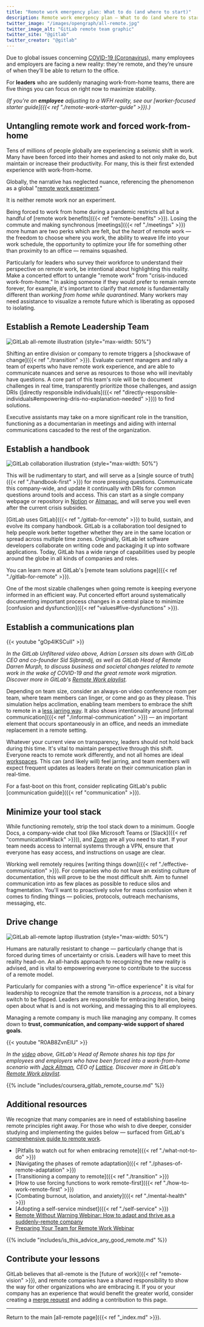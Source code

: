 ```yaml
---
title: "Remote work emergency plan: What to do (and where to start)"
description: Remote work emergency plan — What to do (and where to start)
twitter_image: "/images/opengraph/all-remote.jpg"
twitter_image_alt: "GitLab remote team graphic"
twitter_site: "@gitlab"
twitter_creator: "@gitlab"
---
```


Due to global issues concerning [COVID-19 (Coronavirus)](https://www.cdc.gov/coronavirus/2019-ncov/index.html), many employees and employers are facing a new reality: they're remote, and they’re unsure of when they’ll be able to return to the office.

For **leaders** who are suddenly managing work-from-home teams, there are five things you can focus on right now to maximize stability.

*(If you're an **employee** adjusting to a WFH reality, see our [worker-focused starter guide]({{< ref "./remote-work-starter-guide" >}}).)*

## Untangling remote work and forced work-from-home

Tens of millions of people globally are experiencing a seismic shift in work. Many have been forced into their homes and asked to not only make do, but maintain or increase their productivity. For many, this is their first extended experience with work-from-home.

Globally, the narrative has neglected nuance, referencing the phenomenon as a global "[remote work experiment](https://www.bbc.com/worklife/article/20200710-the-remote-work-experiment-that-made-staff-more-productive)."

It is neither remote work nor an experiment.

Being forced to work from home during a pandemic restricts all but a handful of [remote work benefits]({{< ref "remote-benefits" >}}). Losing the commute and making synchronous [meetings]({{< ref "./meetings" >}}) more human are two perks which are felt, but the *heart* of remote work — the freedom to choose where you work, the ability to weave life into your work schedule, the opportunity to optimize your life for something other than proximity to an office — remains squashed.

Particularly for leaders who survey their workforce to understand their perspective on remote work, be intentional about highlighting this reality. Make a concerted effort to untangle "remote work" from "crisis-induced work-from-home." In asking someone if they would prefer to remain remote forever, for example, it's important to clarify that *remote* is fundamentally different than *working from home while quarantined*. Many workers may need assistance to visualize a remote future which is liberating as opposed to isolating.

## Establish a Remote Leadership Team

![GitLab all-remote illustration](/images/all-remote/gitlab-all-remote-v1-opengraph-social-1200x630.jpg)
{style="max-width: 50%"}

Shifting an entire division or company to remote triggers a [shockwave of change]({{< ref "./transition" >}}). Evaluate current managers and rally a team of experts who have remote work experience, and are able to communicate nuances and serve as resources to those who will inevitably have questions. A core part of this team's role will be to document challenges in real time, transparently prioritize those challenges, and assign DRIs ([directly responsible individuals]({{< ref "directly-responsible-individuals#empowering-dris-no-explanation-needed" >}})) to find solutions.

Executive assistants may take on a more significant role in the transition, functioning as a documentarian in meetings and aiding with internal communications cascaded to the rest of the organization.

## Establish a handbook

![GitLab collaboration illustration](/images/all-remote/gitlab-collaboration.jpg)
{style="max-width: 50%"}

This will be rudimentary to start, and will serve as a [single source of truth]({{< ref "./handbook-first" >}}) for more pressing questions. Communicate this company-wide, and update it continually with DRIs for common questions around tools and access. This can start as a single company webpage or repository in [Notion](https://www.notion.so) or [Almanac](https://almanac.io), and will serve you well even after the current crisis subsides.

[GitLab uses GitLab]({{< ref "./gitlab-for-remote" >}}) to build, sustain, and evolve its company handbook. GitLab is a collaboration tool designed to help people work better together whether they are in the same location or spread across multiple time zones. Originally, GitLab let software developers collaborate on writing code and packaging it up into software applications. Today, GitLab has a wide range of capabilities used by people around the globe in all kinds of companies and roles.

You can learn more at GitLab's [remote team solutions page]({{< ref "./gitlab-for-remote" >}}).

One of the most sizable challenges when going remote is keeping everyone informed in an efficient way. Put concerted effort around systematically documenting important process changes in a central place to minimize [confusion and dysfunction]({{< ref "values#five-dysfunctions" >}}).

## Establish a communications plan

{{< youtube "gOp4lKSCulI" >}}

*In the GitLab Unfiltered video above, Adrian Larssen sits down with GitLab CEO and co-founder Sid Sijbrandij, as well as GitLab Head of Remote Darren Murph, to discuss business and societal changes related to remote work in the wake of COVID-19 and the great remote work migration. Discover more in GitLab's [Remote Work playlist](https://www.youtube.com/playlist?list=PL05JrBw4t0Kq7QUX-Ux5fOunQotqJbECc).*

Depending on team size, consider an always-on video conference room per team, where team members can linger, or come and go as they please. This simulation helps acclimation, enabling team members to embrace the shift to remote in a [less jarring way](https://about.gitlab.com/blog/2019/08/05/tips-for-mastering-video-calls). It also shows intentionality around [informal communication]({{< ref "./informal-communication" >}}) — an important element that occurs spontaneously in an office, and needs an immediate replacement in a remote setting.

Whatever your current view on transparency, leaders should not hold back during this time. It's vital to maintain perspective through this shift. Everyone reacts to remote work differently, and not all homes are ideal [workspaces](./workspace). This can (and likely will) feel jarring, and team members will expect frequent updates as leaders iterate on their communication plan in real-time.

For a fast-boot on this front, consider replicating GitLab's public [communication guide]({{< ref "communication" >}}).

## Minimize your tool stack

While functioning remotely, strip the tool stack down to a minimum. Google Docs, a company-wide chat tool (like Microsoft Teams or [Slack]({{< ref "communication#slack" >}})), and [Zoom](https://about.gitlab.com/blog/2019/08/05/tips-for-mastering-video-calls) are all you need to start. If your team needs access to internal systems through a VPN, ensure that everyone has easy access, and instructions on usage are clear.

Working well remotely requires [writing things down]({{< ref "./effective-communication" >}}). For companies who do not have an existing culture of documentation, this will prove to be the most difficult shift. Aim to funnel communication into as few places as possible to reduce silos and fragmentation. You'll want to proactively solve for mass confusion when it comes to finding things — policies, protocols, outreach mechanisms, messaging, etc.

## Drive change

![GitLab all-remote laptop illustration](/images/all-remote/gitlab-all-remote-laptop-map-illustration.jpg)
{style="max-width: 50%"}

Humans are naturally resistant to change — particularly change that is forced during times of uncertainty or crisis. Leaders will have to meet this reality head-on. An all-hands approach to recognizing the new reality is advised, and is vital to empowering everyone to contribute to the success of a remote model.

Particularly for companies with a strong "in-office experience" it is vital for leadership to recognize that the remote transition is a *process*, not a binary switch to be flipped. Leaders are responsible for embracing iteration, being open about what is and is not working, and messaging this to all employees.

Managing a remote company is much like managing any company. It comes down to **trust, communication, and company-wide support of shared goals**.

{{< youtube "R0AB8ZvnEIU" >}}

*In the [video](https://youtu.be/IU2nTj6NSlQ) above, GitLab's Head of Remote shares his top tips for employees and employers who have been forced into a work-from-home scenario with [Jack Altman](https://twitter.com/jaltma), CEO of [Lattice](http://lattice.com). Discover more in GitLab's [Remote Work playlist](https://www.youtube.com/playlist?list=PL05JrBw4t0Kq7QUX-Ux5fOunQotqJbECc).*

{{% include "includes/coursera_gitlab_remote_course.md" %}}

## Additional resources

We recognize that many companies are in need of establishing baseline remote principles right away. For those who wish to dive deeper, consider studying and implementing the guides below — surfaced from GitLab's [comprehensive guide to remote work](http://allremote.info).

- [Pitfalls to watch out for when embracing remote]({{< ref "./what-not-to-do" >}})
- [Navigating the phases of remote adaptation]({{< ref "./phases-of-remote-adaptation" >}})
- [Transitioning a company to remote]({{< ref "./transition" >}})
- [How to use forcing functions to work remote-first]({{< ref "./how-to-work-remote-first" >}})
- [Combating burnout, isolation, and anxiety]({{< ref "./mental-health" >}})
- [Adopting a self-service mindset]({{< ref "./self-service" >}})
- [Remote Without Warning Webinar: How to adapt and thrive as a suddenly-remote company](https://www.youtube.com/embed/n4ZZaE-XCVs?start=5)
- [Preparing Your Team for Remote Work Webinar](https://www.youtube.com/embed/9tYEKAFgQQw?start=5)

{{% include "includes/is_this_advice_any_good_remote.md" %}}

## Contribute your lessons

GitLab believes that all-remote is the [future of work]({{< ref "remote-vision" >}}), and remote companies have a shared responsibility to show the way for other organizations who are embracing it. If you or your company has an experience that would benefit the greater world, consider creating a [merge request](https://docs.gitlab.com/ee/user/project/merge_requests) and adding a contribution to this page.

----

Return to the main [all-remote page]({{< ref "_index.md" >}}).
